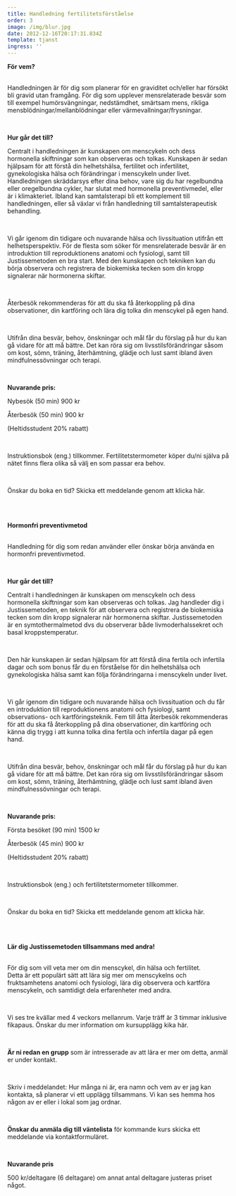 ```yaml
---
title: Handledning fertilitetsförståelse
order: 3
image: /img/blur.jpg
date: 2012-12-16T20:17:31.834Z
template: tjanst
ingress: ''
---
```

**För vem?**<br/>

<br/>Handledningen är för dig som planerar för en graviditet och/eller har försökt bli gravid utan framgång. För dig som upplever mensrelaterade besvär som till exempel humörsvängningar, nedstämdhet, smärtsam mens, rikliga mensblödningar/mellanblödningar eller värmevallningar/frysningar.<!--StartFragment-->

<br/>

<!--EndFragment-->

**Hur går det till?**<br/>

Centralt i handledningen är kunskapen om menscykeln och dess hormonella skiftningar som kan observeras och tolkas. Kunskapen är sedan hjälpsam för att förstå din helhetshälsa, fertilitet och infertilitet, gynekologiska hälsa och förändringar i menscykeln under livet. Handledningen skräddarsys efter dina behov, vare sig du har regelbundna eller oregelbundna cykler, har slutat med hormonella preventivmedel, eller är i klimakteriet. Ibland kan samtalsterapi bli ett komplement till handledningen, eller så växlar vi från handledning till samtalsterapeutisk behandling.<!--StartFragment-->

<br/>

<!--EndFragment-->

Vi går igenom din tidigare och nuvarande hälsa och livssituation utifrån ett helhetsperspektiv. För de flesta som söker för mensrelaterade besvär är en introduktion till reproduktionens anatomi och fysiologi, samt till Justissemetoden en bra start. Med den kunskapen och tekniken kan du börja observera och registrera de biokemiska tecken som din kropp signalerar när hormonerna skiftar.<!--StartFragment-->

<br/>

<!--EndFragment-->

Återbesök rekommenderas för att du ska få återkoppling på dina observationer, din kartföring och lära dig tolka din menscykel på egen hand.<!--StartFragment-->

<br/>

<!--EndFragment-->

Utifrån dina besvär, behov, önskningar och mål får du förslag på hur du kan gå vidare för att må bättre. Det kan röra sig om livsstilsförändringar såsom om kost, sömn, träning, återhämtning, glädje och lust samt ibland även mindfulnessövningar och terapi.<!--StartFragment-->

<br/>

<!--EndFragment-->

**Nuvarande pris:**

Nybesök (50 min) 900 kr

Återbesök (50 min) 900 kr

(Heltidsstudent 20% rabatt)<!--StartFragment-->

<br/>

<!--EndFragment-->

Instruktionsbok (eng.) tillkommer. Fertilitetstermometer köper du/ni själva på nätet finns flera olika så välj en som passar era behov.<!--StartFragment-->

<br/>

<!--EndFragment-->

Önskar du boka en tid? Skicka ett meddelande genom att klicka här.<!--StartFragment-->

<br/>

<!--EndFragment--><!--StartFragment-->

<br/>

<!--EndFragment-->

**Hormonfri preventivmetod**<br/>

<br/>Handledning för dig som redan använder eller önskar börja använda en hormonfri preventivmetod.<!--StartFragment-->

<br/>

<!--EndFragment-->

**Hur går det till?** <br/>

Centralt i handledningen är kunskapen om menscykeln och dess hormonella skiftningar som kan observeras och tolkas. Jag handleder dig i Justissemetoden, en teknik för att observera och registrera de biokemiska tecken som din kropp signalerar när hormonerna skiftar. Justissemetoden är en symtothermalmetod dvs du observerar både livmoderhalssekret och basal kroppstemperatur.<!--StartFragment-->

<br/>

<!--EndFragment-->

Den här kunskapen är sedan hjälpsam för att förstå dina fertila och infertila dagar och som bonus får du en förståelse för din helhetshälsa och gynekologiska hälsa samt kan följa förändringarna i menscykeln under livet.<!--StartFragment-->

<br/>

<!--EndFragment-->

Vi går igenom din tidigare och nuvarande hälsa och livssituation och du får en introduktion till reproduktionens anatomi och fysiologi, samt observations- och kartföringsteknik. Fem till åtta återbesök rekommenderas för att du ska få återkoppling på dina observationer, din kartföring och känna dig trygg i att kunna tolka dina fertila och infertila dagar på egen hand.<!--StartFragment-->

<br/>

<!--EndFragment-->

Utifrån dina besvär, behov, önskningar och mål får du förslag på hur du kan gå vidare för att må bättre. Det kan röra sig om livsstilsförändringar såsom om kost, sömn, träning, återhämtning, glädje och lust samt ibland även mindfulnessövningar och terapi.<!--StartFragment-->

<br/>

<!--EndFragment-->

**Nuvarande pris:**

Första besöket (90 min) 1500 kr

Återbesök (45 min) 900 kr

(Heltidsstudent 20% rabatt)<!--StartFragment-->

<br/>

<!--EndFragment-->

Instruktionsbok (eng.) och fertilitetstermometer tillkommer.<!--StartFragment-->

<br/>

<!--EndFragment-->

Önskar du boka en tid? Skicka ett meddelande genom att klicka här.<!--StartFragment-->

<br/>

<!--EndFragment--><!--StartFragment-->

<br/>

<!--EndFragment-->

**Lär dig Justissemetoden tillsammans med andra!**<br/>

<br/>För dig som vill veta mer om din menscykel, din hälsa och fertilitet.\
Detta är ett populärt sätt att lära sig mer om menscykelns och fruktsamhetens anatomi och fysiologi, lära dig observera och kartföra menscykeln, och samtidigt dela erfarenheter med andra.<!--StartFragment-->

<br/>

<!--EndFragment-->

Vi ses tre kvällar med 4 veckors mellanrum. Varje träff är 3 timmar inklusive fikapaus. Önskar du mer information om kursupplägg kika här.<!--StartFragment-->

<br/>

<!--EndFragment-->

**Är ni redan en grupp** som är intresserade av att lära er mer om detta, anmäl er under kontakt.<!--StartFragment-->

<br/>

<!--EndFragment-->

Skriv i meddelandet: Hur många ni är, era namn och vem av er jag kan kontakta, så planerar vi ett upplägg tillsammans. Vi kan ses hemma hos någon av er eller i lokal som jag ordnar.<!--StartFragment-->

<br/>

<!--EndFragment-->

**Önskar du anmäla dig till väntelista** för kommande kurs skicka ett meddelande via kontaktformuläret.<!--StartFragment-->

<br/>

<!--EndFragment-->

**Nuvarande pris**

500 kr/deltagare (6 deltagare) om annat antal deltagare justeras priset något.

<!--EndFragment-->